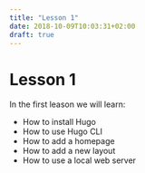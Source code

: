 ```yaml
---
title: "Lesson 1"
date: 2018-10-09T10:03:31+02:00
draft: true
---
```


# Lesson 1

In the first leason we will learn:

* How to install Hugo
* How to use Hugo CLI
* How to add a homepage
* How to add a new layout
* How to use a local web server

<!--more-->
